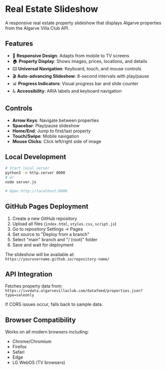 # Real Estate Slideshow

A responsive real estate property slideshow that displays Algarve properties from the Algarve Villa Club API.

## Features

- 📱 **Responsive Design**: Adapts from mobile to TV screens
- 🏠 **Property Display**: Shows images, prices, locations, and details
- ⌨️ **Universal Navigation**: Keyboard, touch, and mouse controls
- 🎬 **Auto-advancing Slideshow**: 8-second intervals with play/pause
- 📊 **Progress Indicators**: Visual progress bar and slide counter
- ♿ **Accessibility**: ARIA labels and keyboard navigation

## Controls

- **Arrow Keys**: Navigate between properties
- **Spacebar**: Play/pause slideshow
- **Home/End**: Jump to first/last property
- **Touch/Swipe**: Mobile navigation
- **Mouse Clicks**: Click left/right side of image

## Local Development

```bash
# Start local server
python3 -m http.server 8000
# or
node server.js

# Open http://localhost:8000
```

## GitHub Pages Deployment

1. Create a new GitHub repository
2. Upload all files (`index.html`, `styles.css`, `script.js`)
3. Go to repository Settings → Pages
4. Set source to "Deploy from a branch"
5. Select "main" branch and "/ (root)" folder
6. Save and wait for deployment

The slideshow will be available at: `https://yourusername.github.io/repository-name/`

## API Integration

Fetches property data from: `https://ivvdata.algarvevillaclub.com/datafeed/properties.json?type=saleonly`

If CORS issues occur, falls back to sample data.

## Browser Compatibility

Works on all modern browsers including:
- Chrome/Chromium
- Firefox
- Safari
- Edge
- LG WebOS (TV browsers)